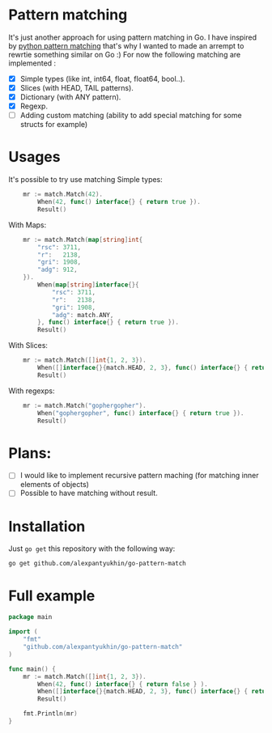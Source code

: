 # Pattern matching
It's just another approach for using pattern matching in Go. I have inspired by [python pattern matching](https://github.com/santinic/pampy) that's why I wanted to made an arrempt to rewrtie something similar on Go :)
For now the following matching are implemented :
   - [x] Simple types (like int, int64, float, float64, bool..).
   - [x] Slices (with HEAD, TAIL patterns).
   - [x] Dictionary (with ANY pattern).
   - [x] Regexp.
   - [ ] Adding custom matching (ability to add special matching for some structs for example)
   
# Usages
It's possible to try use matching Simple types:

```go
	mr := match.Match(42).
		When(42, func() interface{} { return true }).
		Result()
```

With Maps:
```go
	mr := match.Match(map[string]int{
		"rsc": 3711,
		"r":   2138,
		"gri": 1908,
		"adg": 912,
	}).
		When(map[string]interface{}{
			"rsc": 3711,
			"r":   2138,
			"gri": 1908,
			"adg": match.ANY,
		}, func() interface{} { return true }).
		Result()
```

With Slices:
```go
	mr := match.Match([]int{1, 2, 3}).
		When([]interface{}{match.HEAD, 2, 3}, func() interface{} { return true }).
		Result()
```

With regexps:
```go
	mr := match.Match("gophergopher").
		When("gophergopher", func() interface{} { return true }).
		Result()
```

# Plans:
 - [ ] I would like to implement recursive pattern maching (for matching inner elements of objects)
 - [ ] Possible to have matching without result.

# Installation
Just `go get` this repository with the following way:

```
go get github.com/alexpantyukhin/go-pattern-match
```

# Full example
```go
package main

import (
    "fmt"
    "github.com/alexpantyukhin/go-pattern-match"
)

func main() {
    mr := match.Match([]int{1, 2, 3}).
        When(42, func() interface{} { return false } ).
        When([]interface{}{match.HEAD, 2, 3}, func() interface{} { return true }).
        Result()

    fmt.Println(mr)
}
```
